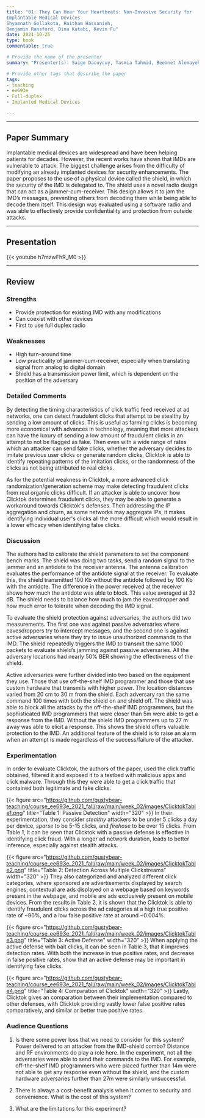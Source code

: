 ```yaml
---
title: "01: They Can Hear Your Heartbeats: Non-Invasive Security for
Implantable Medical Devices
Shyamnath Gollakota, Haitham Hassanieh,
Benjamin Ransford, Dina Katabi, Kevin Fu"
date: 2021-10-25
type: book
commentable: true

# Provide the name of the presenter
summary: "Presenter(s): Saige Dacuycuy, Tasmia Tahmid, Beemnet Alemayehu"

# Provide other tags that describe the paper
tags:
- teaching
- ee693e
- Full-duplex
- Implanted Medical Devices

---
```


***
## Paper Summary
Implantable medical devices are widespread and have been helping patients for decades. However, the recent works have shown that IMDs are vulnerable to attack. The biggest challenge arises from the difficulty of modifying an already implanted devices for security enhancements. The paper proposes to the use of a physical device called the shield, in which the security of the IMD is delegated to. The shield uses a novel radio design that can act as a jammer-cum-receiver. This design allows it to jam the IMD’s messages, preventing others from decoding them while being able to decode them itself. This design was evaluated using a software radio and was able to effectively provide confidentiality and protection from outside attacks.
***

## Presentation
{{< youtube h7mzwFhR_M0 >}}

***

## Review
### Strengths
- Provide protection for existing IMD with any modifications	
- Can coexist with other devices
- First to use full duplex radio


### Weaknesses
- High turn-around time
- Low practicality of jammer-cum-receiver, especially when translating signal from analog to digital domain
- Shield has a transmission power limit, which is dependent on the position of the adversary

### Detailed Comments
By detecting the timing characteristics of click traffic feed received at ad networks, one can detect fraudulent clicks that attempt to be stealthy by sending a low amount of clicks. This is useful as farming clicks is becoming more economical with advances in technology, meaning that more attackers can have the luxury of sending a low amount of fraudulent clicks in an attempt to not be flagged as fake. Then even with a wide range of rates which an attacker can send fake clicks, whether the adversary decides to imitate previous user clicks or generate random clicks, Clicktok is able to identify repeating patterns of the imitation clicks, or the randomness of the clicks as not being attributed to real clicks.

As for the potential weakness in Clicktok, a more advanced click randomization/generation scheme may make detecting fraudulent clicks from real organic clicks difficult. If an attacker is able to uncover how Clicktok determines fraudulent clicks, they may be able to generate a workaround towards Clicktok's defenses. Then addressing the IP aggregation and churn, as some networks may aggregate IPs, it makes identifying individual user's clicks all the more difficult which would result in a lower efficacy when identifying false clicks.

### Discussion
The authors had to calibrate the shield parameters to set the component bench marks. The shield was doing two tasks, send a random signal to the jammer and an antidote to the receiver antenna. The antenna calibration evaluates the performance of the antidote signal at the receiver. To evaluate this, the shield transmitted 100 Kb without the antidote followed by 100 Kb with the antidote. The difference in the power received at the receiver shows how much the antidote was able to block. This value averaged at 32 dB. The shield needs to balance how much to jam the eavesdropper and how much error to tolerate when decoding the IMD signal. 

To evaluate the shield protection against adversaries, the authors did two measurements. The first one was against passive adversaries where eavesdroppers try to intercept messages, and the second one is against active adversaries where they try to issue unauthorized commands to the IMD. The shield repeatedly triggers the IMD to transmit the same 1000 packets to evaluate shield’s jamming against passive adversaries. All the adversary locations had nearly 50% BER showing the effectiveness of the shield. 

Active adversaries were further divided into two based on the equipment they use. Those that use off-the-shelf IMD programmer and those that use custom hardware that transmits with higher power. The location distances varied from 20 cm to 30 m from the shield. Each adversary ran the same command 100 times with both the shield on and shield off. The shield was able to block all the attacks by the off-the-shelf IMD programmers, but the sophisticated IMD programmers that were closer than 5m were able to get a response from the IMD. Without the shield IMD programmers up to 27 m away was able to elicit a response. This shows the shield offers valuable protection to the IMD. An additional feature of the shield is to raise an alarm when an attempt is made regardless of the success/failure of the attacker.


### Experimentation
In order to evaluate Clicktok, the authors of the paper, used the click traffic obtained, filtered it and exposed it to a testbed with malicious apps and click malware. Through this they were able to get a click traffic that contained both legitimate and fake clicks.

{{< figure src="https://github.com/gustybear-teaching/course_ee693e_2021_fall/raw/main/week_02/images/ClicktokTable1.png" title="Table 1: Passive Detection" width="320" >}}
In their experimentation, they consider *stealthy* attackers to be under 5 clicks a day per device, *sparse* to be 5-15 clicks, and *firehose* to be over 15 clicks. From Table 1, it can be seen that Clicktok with a passive defense is effective in identifying click fraud. With a longer ad network duration, leads to better inference, especially against stealth attacks.

{{< figure src="https://github.com/gustybear-teaching/course_ee693e_2021_fall/raw/main/week_02/images/ClicktokTable2.png" title="Table 2: Detection Across Multiple Clickstreams" width="320" >}}
They also categorized and analyzed different click categories, where sponsored are advertisements displayed by search engines, contextual are ads displayed on a webpage based on keywords present in the webpage, and mobile are ads exclusively present on mobile devices. From the results in Table 2, it is shown that the Clicktok is able to identify fraudulent clicks across the ad categories at a high true positive rate of ~90%, and a low false positive rate at around ~0.004%.

{{< figure src="https://github.com/gustybear-teaching/course_ee693e_2021_fall/raw/main/week_02/images/ClicktokTable3.png" title="Table 3: Active Defense" width="320" >}}
When applying the active defense with bait clicks, it can be seen in Table 3, that it improves detection rates. With both the increase in true positive rates, and decrease in false positive rates, show that an active defense may be important in identifying fake clicks.

{{< figure src="https://github.com/gustybear-teaching/course_ee693e_2021_fall/raw/main/week_02/images/ClicktokTable4.png" title="Table 4: Comparation of Clicktok" width="320" >}}
Lastly, Clicktok gives an comparation between their implementation compared to other defenses, with Clicktok providing vastly lower false positive rates comparatively, and similar or better true positive rates.

### Audience Questions

1.	Is there some power loss that we need to consider for this system? Power delivered to an attacker from the IMD-shield combo? 
      Distance and RF environments do play a role here. In the experiment, not all the adversaries were able to send their commands to the IMD. For example, off-the-shelf IMD programmers who were placed further than 14m were not able to get any response even without the shield, and the custom hardware adversaries further than 27m were similarly unsuccessful.

2.	There is always a cost-benefit analysis when it comes to security and convenience. What is the cost of this system?

3.	What are the limitations for this experiment?
